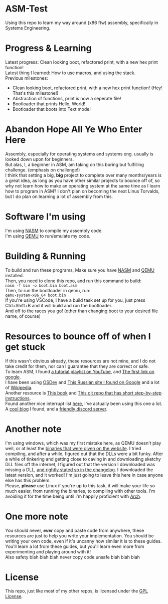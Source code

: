 # ASM-Test
Using this repo to learn my way around (x86 ftw) assembly, specifically in Systems Engineering.

# Progress & Learning
Latest progress: Clean looking boot, refactored print, with a new hex print function!<br>
Latest thing I learned: How to use macros, and using the stack.<br>
Previous milestones:
- Clean looking boot, refactored print, with a new hex print function! (Hey! That's this milestone!)
- Abstraction of functions, print is now a seperate file!
- Bootloader that prints Hello, World!
- Bootloader that boots into Text mode!

# Abandon Hope All Ye Who Enter Here
Assembly, especially for operating systems and systems eng. usually is looked down upon for beginners.<br>
But alas, I, a beginner in ASM, am taking on this boring but fulfilling challenge. (emphasis on challenge!)<br>
I think that setting a big, **big** project to complete over many months/years is a great idea, as long as you have other similar projects to bounce off of, so why not learn how to make an operating system at the same time as I learn how to program in ASM? I don't plan on becoming the next Linus Torvalds, but I do plan on learning a lot of assembly from this.

# Software I'm using
I'm using [NASM][nasm] to compile my assembly code.<br>
I'm using [QEMU][qemu] to run/emulate my code.

# Building & Running
To build and run these programs, Make sure you have [NASM][nasm] and [QEMU][qemu] installed.<br>
Then, you need to clone this repo, and run this command to build:<br>
`nasm -f bin -o boot.bin boot.asm`<br>
Then, to run the bootloader in qemu, run:<br>
`qemu-system-x86_64 boot.bin`<br>
If you're using VSCode, I have a build task set up for you, just press Ctrl+Shift+B and it will build and run the bootloader.<br>
And off to the races you go! (other than changing boot to your desired file name, of course)

# Resources to bounce off of when I get stuck
If this wasn't obvious already, these resources are not mine, and I do not take credit for them, nor can I guarantee that they are correct or safe.<br>
To learn ASM, I found [a tutorial playlist on YouTube][yt], 
and [The first link on google][firstlink].<br>
I have been using [OSDev][osdev] 
and [This Russian site I found on Google][russiansite]
and a lot of [Wikipedia][wikipedia].<br>
Another resource is [This book][goodbook] 
and [This git repo that has short step-by-step instructions][nicegit].<br>
Found another nice interrupt list [here][anotherinterrupt], I've actually been using this one a lot.<br>
A [cool blog][coolblog] I found, and a [friendly discord server][notmydiscord].

# Another note
I'm using windows, which was my first mistake here, as QEMU doesn't play well, or at least the [binaries that were given on the website][winqemubin]. I tried compiling, and after a while, figured out that the DLLs were a bit funky. After a while of tinkering and getting close to caving in and downloading sketchy DLL files off the internet, I figured out that the version I downloaded was missing a DLL, [and rightly stated so in the changelog][changeloghighlight]. I downloaded the latest version, and it worked! I'm just going to leave this here in case anyone else has this problem.<br>
Please, **please** use Linux if you're up to this task, it will make your life so much easier, from running the binaries, to compiling with other tools. I'm avoiding it for the time being until i'm happily proficient with [Arch][btw].

# One more note
You should never, ***ever*** copy and paste code from anywhere, these resources are just to help you write your implementation. You should be writing your own code, even if it's uncanny how similar it is to these guides. You'll learn a lot from these guides, but you'll learn even more from experimenting and playing around with it!<br>
Also safety blah blah blah never copy code unsafe blah blah blah

# License
This repo, just like most of my other repos, is licensed under the [GPL License](LICENSE).

[yt]: https://www.youtube.com/playlist?list=PLetF-YjXm-sCH6FrTz4AQhfH6INDQvQSn
[firstlink]: https://www.tutorialspoint.com/assembly_programming/
[osdev]: https://wiki.osdev.org/
[russiansite]: http://vitaly_filatov.tripod.com/ng/asm/
[wikipedia]: https://en.wikipedia.org/wiki/BIOS_interrupt_call
[goodbook]: https://www.cs.bham.ac.uk//~exr/lectures/opsys/10_11/lectures/os-dev.pdf
[nicegit]: https://github.com/cfenollosa/os-tutorial/
[anotherinterrupt]: https://stanislavs.org/helppc/idx_interrupt.html
[nasm]: https://www.nasm.us/
[qemu]: https://www.qemu.org/
[coolblog]: https://pagekey.io/projects/pkos
[notmydiscord]: https://discord.com/invite/wVwG9J2Act
[winqemubin]: https://qemu.weilnetz.de/
[changeloghighlight]: https://qemu.weilnetz.de/#:~:text=2023%2D05%2D31%3A%20New%20QEMU%20installer%20(8.0.2).%20Added%20missing%20libssp%2D0.dll.
[btw]: https://www.google.com/search?q=i+use+arch+btw&tbm=isch